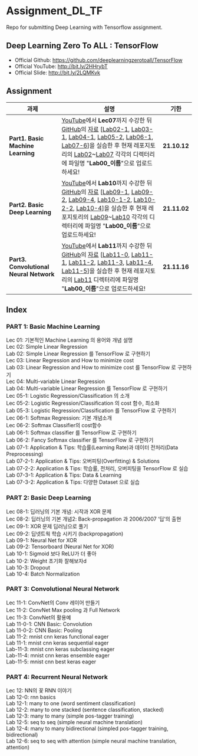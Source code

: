 # Assignment_DL_TF

Repo for submitting Deep Learning with Tensorflow assignment.

## Deep Learning Zero To ALL : TensorFlow
- Official Github: https://github.com/deeplearningzerotoall/TensorFlow
- Official YouTube: http://bit.ly/2HHrybT
- Official Slide: http://bit.ly/2LQMKvk

## Assignment
|과제|설명|기한|
|------|---|:---:|
|**Part1. Basic Machine Learning** | [YouTube](https://www.youtube.com/playlist?list=PLQ28Nx3M4Jrguyuwg4xe9d9t2XE639e5C)에서 **Lec07**까지 수강한 뒤 [GitHub](https://github.com/CUAI-CAU/DeepLearning_TensorFlow)의 [자료](https://github.com/CUAI-CAU/DeepLearning_TensorFlow/tree/master/tf_2.x) [[Lab02-1](https://github.com/CUAI-CAU/DeepLearning_TensorFlow/blob/master/tf_2.x/lab-02-1-Simple-Linear-Regression-eager.ipynb), [Lab03-1](https://github.com/CUAI-CAU/DeepLearning_TensorFlow/blob/master/tf_2.x/lab-03-1-Linear-Regression-and-Minimizing-Cost-eager.ipynb), [Lab04-1](https://github.com/CUAI-CAU/DeepLearning_TensorFlow/blob/master/tf_2.x/lab-04-1-Multi-variable-Linear-Regression--Regression-eager.ipynb), [Lab05-2](https://github.com/CUAI-CAU/DeepLearning_TensorFlow/blob/master/tf_2.x/lab-05-2-logistic_regression_diabetes-eager.ipynb), [Lab06-1](https://github.com/CUAI-CAU/DeepLearning_TensorFlow/blob/master/tf_2.x/lab-06-1-softmax_classifier-eager.ipynb), [Lab07-6](https://github.com/CUAI-CAU/DeepLearning_TensorFlow/blob/master/tf_2.x/lab-07-6-IMDB-introduction.ipynb)]을 실습한 후 현재 레포지토리의 [Lab02](/Lab02)~[Lab07](/Lab07) 각각의 디렉터리에 파일명 "**Lab00_이름**"으로 업로드하세요! |**21.10.12**|
|**Part2. Basic Deep Learning**|[YouTube](https://www.youtube.com/playlist?list=PLQ28Nx3M4Jrguyuwg4xe9d9t2XE639e5C)에서 **Lab10**까지 수강한 뒤 [GitHub](https://github.com/CUAI-CAU/DeepLearning_TensorFlow)의 [자료](https://github.com/CUAI-CAU/DeepLearning_TensorFlow/tree/master/tf_2.x) [[Lab09-1](https://github.com/CUAI-CAU/DeepLearning_TensorFlow/blob/master/tf_2.x/lab-09-1-XOR-eager.ipynb), [Lab09-2](https://github.com/CUAI-CAU/DeepLearning_TensorFlow/blob/master/tf_2.x/lab-09-2-XOR-NN-eager.ipynb), [Lab09-4](https://github.com/CUAI-CAU/DeepLearning_TensorFlow/blob/master/tf_2.x/lab-09-4-XOR-tensorboard-eager.ipynb), [Lab10-1-2](https://github.com/CUAI-CAU/DeepLearning_TensorFlow/blob/master/tf_2.x/lab-10-1-2-mnist_nn_relu.ipynb), [Lab10-2-2](https://github.com/CUAI-CAU/DeepLearning_TensorFlow/blob/master/tf_2.x/lab-10-2-2-mnist_nn_deep.ipynb), [Lab10-4](https://github.com/CUAI-CAU/DeepLearning_TensorFlow/blob/master/tf_2.x/lab-10-4-mnist_nn_batchnorm.ipynb)]을 실습한 후 현재 레포지토리의 [Lab09](/Lab09)~[Lab10](/Lab10) 각각의 디렉터리에 파일명 "**Lab00_이름**"으로 업로드하세요!|**21.11.02**|
|**Part3. Convolutional Neural Network**|[YouTube](https://www.youtube.com/playlist?list=PLQ28Nx3M4Jrguyuwg4xe9d9t2XE639e5C)에서 **Lab11**까지 수강한 뒤 [GitHub](https://github.com/CUAI-CAU/DeepLearning_TensorFlow)의 [자료](https://github.com/CUAI-CAU/DeepLearning_TensorFlow/tree/master/tf_2.x) [[Lab11-0](https://github.com/CUAI-CAU/DeepLearning_TensorFlow/blob/master/tf_2.x/lab-11-0-cnn-basics-keras-eager.ipynb), [Lab11-1](https://github.com/CUAI-CAU/DeepLearning_TensorFlow/blob/master/tf_2.x/lab-11-1-mnist-cnn-keras-sequential-eager.ipynb), [Lab11-2](https://github.com/CUAI-CAU/DeepLearning_TensorFlow/blob/master/tf_2.x/lab-11-2-mnist-cnn-keras-functional-eager.ipynb), [Lab11-3](https://github.com/CUAI-CAU/DeepLearning_TensorFlow/blob/master/tf_2.x/lab-11-3-mnist-cnn-keras-subclassing-eager.ipynb), [Lab11-4](https://github.com/CUAI-CAU/DeepLearning_TensorFlow/blob/master/tf_2.x/lab-11-4-mnist-cnn-ensemble-keras-eager.ipynb), [Lab11-5](https://github.com/CUAI-CAU/DeepLearning_TensorFlow/blob/master/tf_2.x/lab-11-5-mnist-cnn-best-keras-eager.ipynb)]을 실습한 후 현재 레포지토리의 [Lab11](/Lab11) 디렉터리에 파일명 "**Lab00_이름**"으로 업로드하세요!|**21.11.16**|

## Index
### PART 1: Basic Machine Learning
Lec 01: 기본적인 Machine Learning 의 용어와 개념 설명  
Lec 02: Simple Linear Regression  
Lab 02: Simple Linear Regression 를 TensorFlow 로 구현하기  
Lec 03: Linear Regression and How to minimize cost  
Lab 03: Linear Regression and How to minimize cost 를 TensorFlow 로 구현하기  
Lec 04: Multi-variable Linear Regression  
Lab 04: Multi-variable Linear Regression 를 TensorFlow 로 구현하기  
Lec 05-1: Logistic Regression/Classification 의 소개  
Lec 05-2: Logistic Regression/Classification 의 cost 함수, 최소화  
Lab 05-3: Logistic Regression/Classification 를 TensorFlow 로 구현하기  
Lec 06-1: Softmax Regression: 기본 개념소개  
Lec 06-2: Softmax Classifier의 cost함수  
Lab 06-1: Softmax classifier 를 TensorFlow 로 구현하기  
Lab 06-2: Fancy Softmax classifier 를 TensorFlow 로 구현하기  
Lab 07-1: Application & Tips: 학습률(Learning Rate)과 데이터 전처리(Data Preprocessing)  
Lab 07-2-1: Application & Tips: 오버피팅(Overfitting) & Solutions  
Lab 07-2-2: Application & Tips: 학습률, 전처리, 오버피팅을 TensorFlow 로 실습  
Lab 07-3-1: Application & Tips: Data & Learning  
Lab 07-3-2: Application & Tips: 다양한 Dataset 으로 실습  

### PART 2: Basic Deep Learning
Lec 08-1: 딥러닝의 기본 개념: 시작과 XOR 문제  
Lec 08-2: 딥러닝의 기본 개념2: Back-propagation 과 2006/2007 ‘딥’의 출현  
Lec 09-1: XOR 문제 딥러닝으로 풀기  
Lec 09-2: 딥넷트웍 학습 시키기 (backpropagation)  
Lab 09-1: Neural Net for XOR  
Lab 09-2: Tensorboard (Neural Net for XOR)  
Lab 10-1: Sigmoid 보다 ReLU가 더 좋아  
Lab 10-2: Weight 초기화 잘해보자d  
Lab 10-3: Dropout  
Lab 10-4: Batch Normalization  

### PART 3: Convolutional Neural Network  
Lec 11-1: ConvNet의 Conv 레이어 만들기  
Lec 11-2: ConvNet Max pooling 과 Full Network  
Lec 11-3: ConvNet의 활용예  
Lab 11-0-1: CNN Basic: Convolution  
Lab 11-0-2: CNN Basic: Pooling  
Lab 11-2: mnist cnn keras functional eager  
Lab 11-1: mnist cnn keras sequential eager  
Lab-11-3: mnist cnn keras subclassing eager  
Lab-11-4: mnist cnn keras ensemble eager  
Lab-11-5: mnist cnn best keras eager  

### PART 4: Recurrent Neural Network  
Lec 12: NN의 꽃 RNN 이야기  
Lab 12-0: rnn basics  
Lab 12-1: many to one (word sentiment classification)  
Lab 12-2: many to one stacked (sentence classification, stacked)  
Lab 12-3: many to many (simple pos-tagger training)  
Lab 12-5: seq to seq (simple neural machine translation)  
Lab 12-4: many to many bidirectional (simpled pos-tagger training, bidirectional)  
Lab 12-6: seq to seq with attention (simple neural machine translation, attention)  


